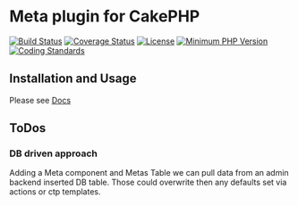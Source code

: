 # Meta plugin for CakePHP
[![Build Status](https://api.travis-ci.org/dereuromark/cakephp-meta.svg)](https://travis-ci.org/dereuromark/cakephp-meta)
[![Coverage Status](https://coveralls.io/repos/dereuromark/cakephp-meta/badge.png)](https://coveralls.io/r/dereuromark/cakephp-meta)
[![License](https://poser.pugx.org/dereuromark/cakephp-meta/license.svg)](https://packagist.org/packages/dereuromark/cakephp-meta)
[![Minimum PHP Version](http://img.shields.io/badge/php-%3E%3D%205.4-8892BF.svg)](https://php.net/)
[![Coding Standards](https://img.shields.io/badge/cs-PSR--2--R-yellow.svg)](https://github.com/php-fig-rectified/fig-rectified-standards)

## Installation and Usage
Please see [Docs](docs)

## ToDos

### DB driven approach
Adding a Meta component and Metas Table we can pull data from an admin backend inserted DB table.
Those could overwrite then any defaults set via actions or ctp templates.

